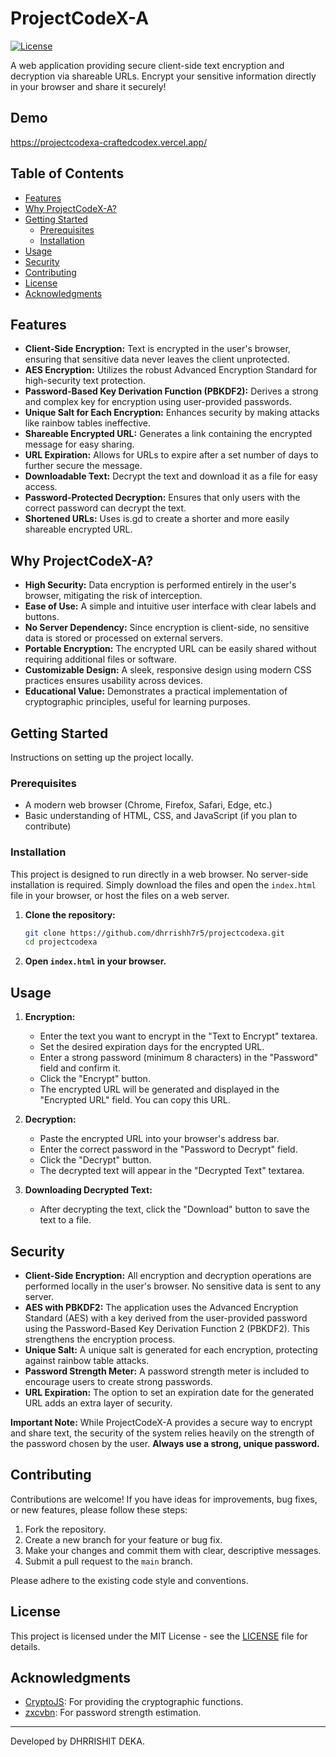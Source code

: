 # ProjectCodeX-A

[![License](https://img.shields.io/badge/License-MIT-yellow.svg)](https://opensource.org/licenses/MIT)

A web application providing secure client-side text encryption and decryption via shareable URLs.  Encrypt your sensitive information directly in your browser and share it securely!

## Demo

https://projectcodexa-craftedcodex.vercel.app/

## Table of Contents

*   [Features](#features)
*   [Why ProjectCodeX-A?](#why-projectcodex-a)
*   [Getting Started](#getting-started)
    *   [Prerequisites](#prerequisites)
    *   [Installation](#installation)
*   [Usage](#usage)
*   [Security](#security)
*   [Contributing](#contributing)
*   [License](#license)
*   [Acknowledgments](#acknowledgments)

## Features

*   **Client-Side Encryption:** Text is encrypted in the user's browser, ensuring that sensitive data never leaves the client unprotected.
*   **AES Encryption:** Utilizes the robust Advanced Encryption Standard for high-security text protection.
*   **Password-Based Key Derivation Function (PBKDF2):** Derives a strong and complex key for encryption using user-provided passwords.
*   **Unique Salt for Each Encryption:** Enhances security by making attacks like rainbow tables ineffective.
*   **Shareable Encrypted URL:** Generates a link containing the encrypted message for easy sharing.
*   **URL Expiration:** Allows for URLs to expire after a set number of days to further secure the message.
*   **Downloadable Text:**  Decrypt the text and download it as a file for easy access.
*   **Password-Protected Decryption:** Ensures that only users with the correct password can decrypt the text.
*   **Shortened URLs:** Uses is.gd to create a shorter and more easily shareable encrypted URL.

## Why ProjectCodeX-A?

*   **High Security:** Data encryption is performed entirely in the user's browser, mitigating the risk of interception.
*   **Ease of Use:** A simple and intuitive user interface with clear labels and buttons.
*   **No Server Dependency:** Since encryption is client-side, no sensitive data is stored or processed on external servers.
*   **Portable Encryption:** The encrypted URL can be easily shared without requiring additional files or software.
*   **Customizable Design:** A sleek, responsive design using modern CSS practices ensures usability across devices.
*   **Educational Value:** Demonstrates a practical implementation of cryptographic principles, useful for learning purposes.

## Getting Started

Instructions on setting up the project locally.

### Prerequisites

*   A modern web browser (Chrome, Firefox, Safari, Edge, etc.)
*   Basic understanding of HTML, CSS, and JavaScript (if you plan to contribute)

### Installation

This project is designed to run directly in a web browser.  No server-side installation is required. Simply download the files and open the `index.html` file in your browser, or host the files on a web server.

1.  **Clone the repository:**

    ```bash
    git clone https://github.com/dhrrishh7r5/projectcodexa.git
    cd projectcodexa
    ```

2.  **Open `index.html` in your browser.**

## Usage

1.  **Encryption:**
    *   Enter the text you want to encrypt in the "Text to Encrypt" textarea.
    *   Set the desired expiration days for the encrypted URL.
    *   Enter a strong password (minimum 8 characters) in the "Password" field and confirm it.
    *   Click the "Encrypt" button.
    *   The encrypted URL will be generated and displayed in the "Encrypted URL" field.  You can copy this URL.

2.  **Decryption:**
    *   Paste the encrypted URL into your browser's address bar.
    *   Enter the correct password in the "Password to Decrypt" field.
    *   Click the "Decrypt" button.
    *   The decrypted text will appear in the "Decrypted Text" textarea.

3.  **Downloading Decrypted Text:**
    *   After decrypting the text, click the "Download" button to save the text to a file.

## Security

*   **Client-Side Encryption:** All encryption and decryption operations are performed locally in the user's browser.  No sensitive data is sent to any server.
*   **AES with PBKDF2:**  The application uses the Advanced Encryption Standard (AES) with a key derived from the user-provided password using the Password-Based Key Derivation Function 2 (PBKDF2).  This strengthens the encryption process.
*   **Unique Salt:** A unique salt is generated for each encryption, protecting against rainbow table attacks.
*   **Password Strength Meter:**  A password strength meter is included to encourage users to create strong passwords.
*   **URL Expiration:**  The option to set an expiration date for the generated URL adds an extra layer of security.

**Important Note:** While ProjectCodeX-A provides a secure way to encrypt and share text, the security of the system relies heavily on the strength of the password chosen by the user.  **Always use a strong, unique password.**

## Contributing

Contributions are welcome!  If you have ideas for improvements, bug fixes, or new features, please follow these steps:

1.  Fork the repository.
2.  Create a new branch for your feature or bug fix.
3.  Make your changes and commit them with clear, descriptive messages.
4.  Submit a pull request to the `main` branch.

Please adhere to the existing code style and conventions.

## License

This project is licensed under the MIT License - see the [LICENSE](LICENSE) file for details.

## Acknowledgments

*   [CryptoJS](https://cdnjs.com/libraries/crypto-js): For providing the cryptographic functions.
*   [zxcvbn](https://github.com/dropbox/zxcvbn): For password strength estimation.


---

Developed by DHRRISHIT DEKA.
